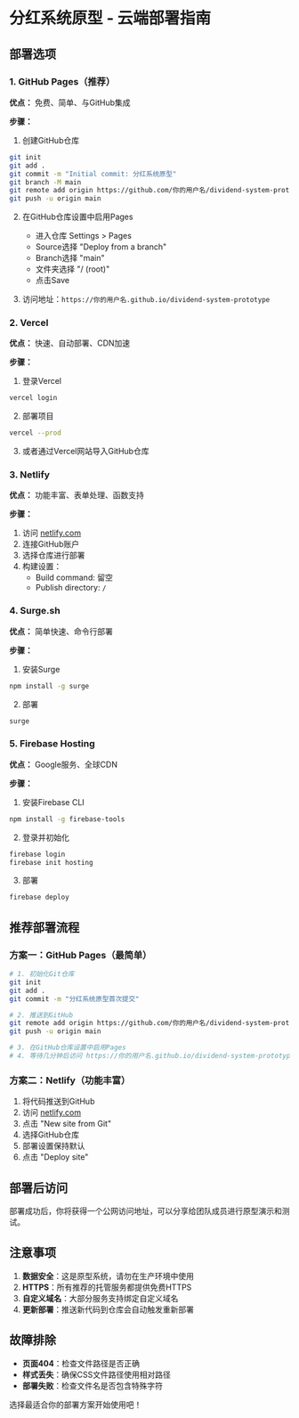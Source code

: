# 分红系统原型 - 云端部署指南

## 部署选项

### 1. GitHub Pages（推荐）

**优点：** 免费、简单、与GitHub集成

**步骤：**

1. 创建GitHub仓库
```bash
git init
git add .
git commit -m "Initial commit: 分红系统原型"
git branch -M main
git remote add origin https://github.com/你的用户名/dividend-system-prototype.git
git push -u origin main
```

2. 在GitHub仓库设置中启用Pages
   - 进入仓库 Settings > Pages
   - Source选择 "Deploy from a branch"
   - Branch选择 "main"
   - 文件夹选择 "/ (root)"
   - 点击Save

3. 访问地址：`https://你的用户名.github.io/dividend-system-prototype`

### 2. Vercel

**优点：** 快速、自动部署、CDN加速

**步骤：**

1. 登录Vercel
```bash
vercel login
```

2. 部署项目
```bash
vercel --prod
```

3. 或者通过Vercel网站导入GitHub仓库

### 3. Netlify

**优点：** 功能丰富、表单处理、函数支持

**步骤：**

1. 访问 [netlify.com](https://netlify.com)
2. 连接GitHub账户
3. 选择仓库进行部署
4. 构建设置：
   - Build command: 留空
   - Publish directory: `/`

### 4. Surge.sh

**优点：** 简单快速、命令行部署

**步骤：**

1. 安装Surge
```bash
npm install -g surge
```

2. 部署
```bash
surge
```

### 5. Firebase Hosting

**优点：** Google服务、全球CDN

**步骤：**

1. 安装Firebase CLI
```bash
npm install -g firebase-tools
```

2. 登录并初始化
```bash
firebase login
firebase init hosting
```

3. 部署
```bash
firebase deploy
```

## 推荐部署流程

### 方案一：GitHub Pages（最简单）

```bash
# 1. 初始化Git仓库
git init
git add .
git commit -m "分红系统原型首次提交"

# 2. 推送到GitHub
git remote add origin https://github.com/你的用户名/dividend-system-prototype.git
git push -u origin main

# 3. 在GitHub仓库设置中启用Pages
# 4. 等待几分钟后访问 https://你的用户名.github.io/dividend-system-prototype
```

### 方案二：Netlify（功能丰富）

1. 将代码推送到GitHub
2. 访问 [netlify.com](https://netlify.com)
3. 点击 "New site from Git"
4. 选择GitHub仓库
5. 部署设置保持默认
6. 点击 "Deploy site"

## 部署后访问

部署成功后，你将获得一个公网访问地址，可以分享给团队成员进行原型演示和测试。

## 注意事项

1. **数据安全**：这是原型系统，请勿在生产环境中使用
2. **HTTPS**：所有推荐的托管服务都提供免费HTTPS
3. **自定义域名**：大部分服务支持绑定自定义域名
4. **更新部署**：推送新代码到仓库会自动触发重新部署

## 故障排除

- **页面404**：检查文件路径是否正确
- **样式丢失**：确保CSS文件路径使用相对路径
- **部署失败**：检查文件名是否包含特殊字符

选择最适合你的部署方案开始使用吧！